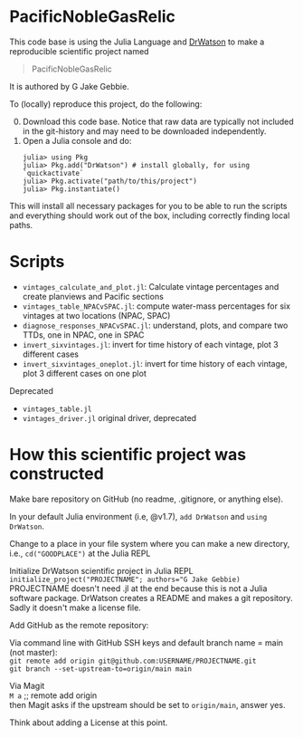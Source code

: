 # PacificNobleGasRelic

This code base is using the Julia Language and [DrWatson](https://juliadynamics.github.io/DrWatson.jl/stable/)
to make a reproducible scientific project named
> PacificNobleGasRelic

It is authored by G Jake Gebbie.

To (locally) reproduce this project, do the following:

0. Download this code base. Notice that raw data are typically not included in the
   git-history and may need to be downloaded independently.
1. Open a Julia console and do:
   ```
   julia> using Pkg
   julia> Pkg.add("DrWatson") # install globally, for using `quickactivate`
   julia> Pkg.activate("path/to/this/project")
   julia> Pkg.instantiate()
   ```

This will install all necessary packages for you to be able to run the scripts and
everything should work out of the box, including correctly finding local paths.

# Scripts

- `vintages_calculate_and_plot.jl`: Calculate vintage percentages and create planviews and Pacific sections
- `vintages_table_NPACvSPAC.jl`: compute water-mass percentages for six vintages at two locations (NPAC, SPAC)
- `diagnose_responses_NPACvSPAC.jl`: understand, plots, and compare two TTDs, one in NPAC, one in SPAC
- `invert_sixvintages.jl`: invert for time history of each vintage, plot 3 different cases
- `invert_sixvintages_oneplot.jl`: invert for time history of each vintage, plot 3 different cases on one plot

Deprecated
- `vintages_table.jl`
- `vintages_driver.jl` original driver, deprecated

# How this scientific project was constructed

Make bare repository on GitHub (no readme, .gitignore, or anything else). 

In your default Julia environment (i.e, @v1.7), `add DrWatson` and `using DrWatson`.

Change to a place in your file system where you can make a new directory, i.e., `cd("GOODPLACE")` at the Julia REPL

Initialize DrWatson scientific project in Julia REPL \
`initialize_project("PROJECTNAME"; authors="G Jake Gebbie)` 
PROJECTNAME doesn't need .jl at the end because this is not a Julia software package. DrWatson creates a README and makes a git repository. Sadly it doesn't make a license file. 

Add GitHub as the remote repository: 

Via command line with GitHub SSH keys and default branch name = main (not master): \
`git remote add origin git@github.com:USERNAME/PROJECTNAME.git` \
`git branch --set-upstream-to=origin/main main`

Via Magit \
`M a` ;; remote add origin\
then Magit asks if the upstream should be set to `origin/main`, answer yes.

Think about adding a License at this point.
